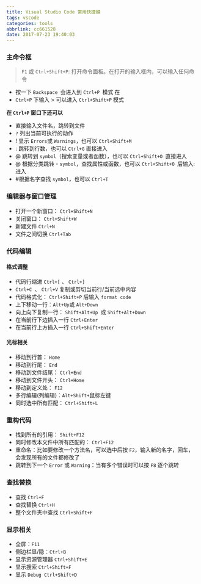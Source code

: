 ```yaml
---
title: Visual Studio Code 常用快捷键
tags: vscode
categories: tools
abbrlink: cc661528
date: 2017-07-23 19:40:03
---
```


### 主命令框

> `F1` 或 `Ctrl+Shift+P`: 打开命令面板。在打开的输入框内，可以输入任何命令
- 按一下 `Backspace `会进入到 `Ctrl+P `模式
在 
- `Ctrl+P` 下输入 > 可以进入 `Ctrl+Shift+P` 模式

**在 `Ctrl+P` 窗口下还可以**

- 直接输入文件名，跳转到文件
- `?` 列出当前可执行的动作
- ! 显示 `Errors`或 `Warnings`，也可以 `Ctrl+Shift+M`
- : 跳转到行数，也可以 `Ctrl+G` 直接进入
- @ 跳转到 `symbol`（搜索变量或者函数），也可以 `Ctrl+Shift+O `直接进入
- @ 根据分类跳转 - `symbol`，查找属性或函数，也可以 `Ctrl+Shift+O `后输入:进入
- #根据名字查找 `symbol`，也可以 `Ctrl+T`


### 编辑器与窗口管理

- 打开一个新窗口： `Ctrl+Shift+N`
- 关闭窗口： `Ctrl+Shift+W`
- 新建文件 `Ctrl+N`
- 文件之间切换 `Ctrl+Tab`



### 代码编辑

#### 格式调整

- 代码行缩进 `Ctrl+[` 、 `Ctrl+]`
- `Ctrl+C `、 `Ctrl+V` 复制或剪切当前行/当前选中内容
- 代码格式化： `Ctrl+Shift+P` 后输入 `format code`
- 上下移动一行：` Alt+Up `或 `Alt+Down`
- 向上向下复制一行： `Shift+Alt+Up `或 `Shift+Alt+Down`
- 在当前行下边插入一行 `Ctrl+Enter`
- 在当前行上方插入一行 `Ctrl+Shift+Enter`

#### 光标相关


- 移动到行首： `Home`
- 移动到行尾： `End`
- 移动到文件结尾： `Ctrl+End`
- 移动到文件开头： `Ctrl+Home`
- 移动到定义处： `F12`
- 多行编辑(列编辑)：`Alt+Shift+`鼠标左键
- 同时选中所有匹配： `Ctrl+Shift+L`

### 重构代码


- 找到所有的引用： `Shift+F12`
- 同时修改本文件中所有匹配的： `Ctrl+F12`
- 重命名：比如要修改一个方法名，可以选中后按 `F2`，输入新的名字，回车，会发现所有的文件都修改了
- 跳转到下一个 `Error` 或 `Warning`：当有多个错误时可以按 `F8` 逐个跳转

### 查找替换

- 查找 `Ctrl+F`
- 查找替换 `Ctrl+H`
- 整个文件夹中查找 `Ctrl+Shift+F`

### 显示相关


- 全屏：`F11`
- 侧边栏显/隐：`Ctrl+B`
- 显示资源管理器 `Ctrl+Shift+E`
- 显示搜索 `Ctrl+Shift+F`
- 显示 `Debug Ctrl+Shift+D`

